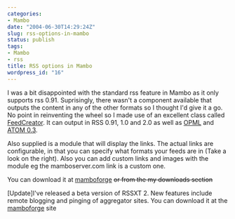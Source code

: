 ```yaml
---
categories:
- Mambo
date: "2004-06-30T14:29:24Z"
slug: rss-options-in-mambo
status: publish
tags:
- Mambo
- rss
title: RSS options in Mambo
wordpress_id: "16"
---
```


I was a bit disappointed with the standard rss feature in Mambo as it only supports rss 0.91. Suprisingly, there wasn't a component available that outputs the content in any of the other formats so I thought I'd give it a go. No point in reinventing the wheel so I made use of an excellent class called [FeedCreator](http://www.bitfolge.de/rsscreator-en.html). It can output in RSS 0.91, 1.0 and 2.0 as well as [OPML](http://www.opml.org/) and [ATOM 0.3](http://www.atomenabled.org/).

Also supplied is a module that will display the links. The actual links are configurable, in that you can specify what formats your feeds are in (Take a look on the right). Also you can add custom links and images with the module eg the mamboserver.com link is a custom one.

You can download it at [mamboforge](http://mamboforge.net/projects/rssxt/) <del>or from the my downloads section</del>

[Update]I've released a beta version of RSSXT 2. New features include remote blogging and pinging of aggregator sites. You can download it at the [mamboforge](http://mamboforge.net/projects/rssxt/) site
